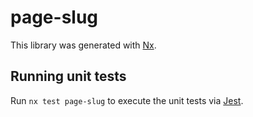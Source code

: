 # page-slug

This library was generated with [Nx](https://nx.dev).

## Running unit tests

Run `nx test page-slug` to execute the unit tests via [Jest](https://jestjs.io).

